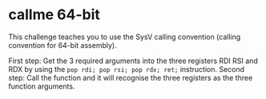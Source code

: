# callme 64-bit
This challenge teaches you to use the SysV calling convention (calling convention for 64-bit assembly).

First step: Get the 3 required arguments into the three registers RDI RSI and RDX by using the `pop rdi; pop rsi; pop rdx; ret;` instruction.
Second step: Call the function and it will recognise the three registers as the three function arguments.

